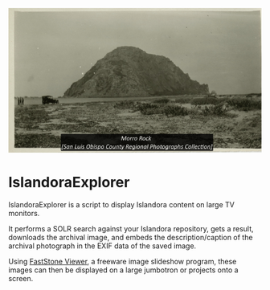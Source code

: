 ![Alt text](https://github.com/MrJeremyHobbs/Islandora-Explorer/blob/master/Screenshot.png?raw=true "Screenshot") 

# IslandoraExplorer

IslandoraExplorer is a script to display Islandora content on large TV monitors.

It performs a SOLR search against your Islandora repository, gets a result, downloads the archival image, and embeds the description/caption of the archival photograph in the EXIF data of the saved image.

Using [FastStone Viewer](https://www.faststone.org/download.htm), a freeware image slideshow program, these images can then be displayed on a large jumbotron or projects onto a screen.